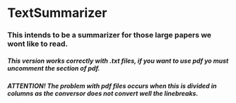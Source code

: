 # TextSummarizer
### This intends to be a summarizer for those large papers we wont like to read.
##### This version works correctly with .txt files, if you want to use pdf yo must uncomment the section of pdf.
##### ATTENTION! The problem with pdf files occurs when this is divided in columns as the conversor does not convert well the linebreaks. 